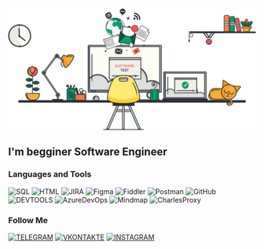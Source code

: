 ![Header](https://github.com/SedaOvsepyan1997/SedaOvsepyan1997/blob/main/assets/testing.gif)

## I'm begginer Software Engineer

### Languages and Tools
![SQL](https://img.shields.io/badge/-SQL-black?style=for-the-badge&logo=SQL&logoColor=blue)
![HTML](https://img.shields.io/badge/-HTML-black?style=for-the-badge&logo=HTML&logoColor=blue)
![JIRA](https://img.shields.io/badge/-JIRA-black?style=for-the-badge&logo=JIRA&logoColor=blue)
![Figma](https://img.shields.io/badge/-Figma-black?style=for-the-badge&logo=Figma&logoColor=grey)
![Fiddler](https://img.shields.io/badge/-Fiddler-black?style=for-the-badge&logo=Fiddler&logoColor=pink)
![Postman](https://img.shields.io/badge/-Postman-black?style=for-the-badge&logo=Postman&logoColor=yellow)
![GitHub](https://img.shields.io/badge/-GitHub-black?style=for-the-badge&logo=GitHub&logoColor=Red)
![DEVTOOLS](https://img.shields.io/badge/-DEVTOOLS-black?style=for-the-badge&logo=DEVTOOLS&logoColor=green)
![AzureDevOps](https://img.shields.io/badge/-AzureDevOps-black?style=for-the-badge&logo=AzureDevOps&logoColor=blue)
![Mindmap](https://img.shields.io/badge/-Mindmap-black?style=for-the-badge&logo=Mindmap&logoColor=red)
![CharlesProxy](https://img.shields.io/badge/-CharlesProxy-black?style=for-the-badge&logo=CharlesProxy&logoColor=yellow)


### Follow Me
[![TELEGRAM](https://img.shields.io/badge/-TELEGRAM-black?style=for-the-badge&logo=TELEGRAM&logoColor=BLUE)](https://t.me/seda_rubovs)
[![VKONTAKTE](https://img.shields.io/badge/-VKONTAKTE-black?style=for-the-badge&logo=VKONTAKTE&logoColor=GREEN)](https://vk.com/seda_rubovs)
[![INSTAGRAM](https://img.shields.io/badge/-INSTAGRAM-black?style=for-the-badge&logo=INSTAGRAM&logoColor=RED)](https://instagram.com/seda_rubovs)